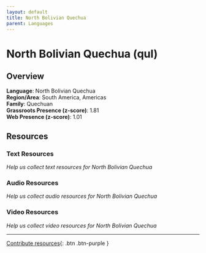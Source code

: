 ```yaml
---
layout: default
title: North Bolivian Quechua
parent: Languages
---
```


# North Bolivian Quechua (qul)

## Overview

**Language**: North Bolivian Quechua  
**Region/Area**: South America, Americas  
**Family**: Quechuan  
**Grassroots Presence (z-score)**: 1.81  
**Web Presence (z-score)**: 1.01  

## Resources

### Text Resources
*Help us collect text resources for North Bolivian Quechua*

### Audio Resources
*Help us collect audio resources for North Bolivian Quechua*

### Video Resources
*Help us collect video resources for North Bolivian Quechua*

---

[Contribute resources](https://forms.office.com/e/1SfLJx3u1r){: .btn .btn-purple }
